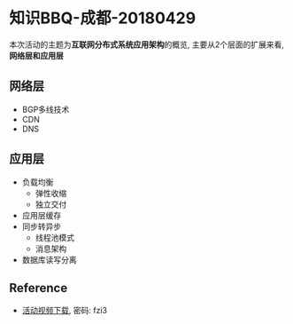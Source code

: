 # 知识BBQ-成都-20180429

本次活动的主题为**互联网分布式系统应用架构**的概览,
主要从2个层面的扩展来看, **网络层和应用层**

## 网络层

- BGP多线技术
- CDN
- DNS

## 应用层

- 负载均衡
    - 弹性收缩
    - 独立交付
- 应用层缓存
- 同步转异步
    - 线程池模式
    - 消息架构
- 数据库读写分离

## Reference

- [活动视频下载](https://pan.baidu.com/s/1GBy4w68_k5if6bdKaTPToQ), 密码: fzi3


